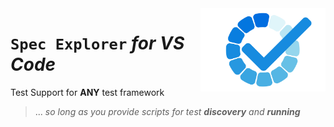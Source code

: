 <img src="Resources/Images/check-3183217_640 transparent.png" align="right" width="200" />

# `Spec Explorer` _for VS Code_

Test Support for **ANY** test framework

> ... _so long as you provide scripts for test **discovery** and **running**_
